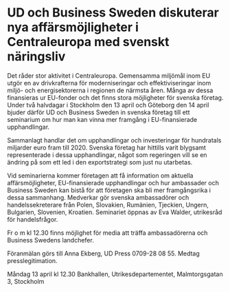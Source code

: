 # UD och Business Sweden diskuterar nya affärsmöjligheter i Centraleuropa med svenskt näringsliv

Det råder stor aktivitet i Centraleuropa. Gemensamma miljömål inom EU utgör en av drivkrafterna för moderniseringar och effektiviseringar inom miljö\- och energisektorerna i regionen de närmsta åren. Många av dessa finansieras ur EU\-fonder och det finns stora möjligheter för svenska företag. Under två halvdagar i Stockholm den 13 april och Göteborg den 14 april bjuder därför UD och Business Sweden in svenska företag till ett seminarium om hur man kan vinna mer framgång i EU\-finansierade upphandlingar.

Sammanlagt handlar det om upphandlingar och investeringar för hundratals miljarder euro fram till 2020\. Svenska företag har hittills varit blygsamt representerade i dessa upphandlingar, något som regeringen vill se en ändring på som ett led i den exportstrategi som just nu utarbetas.

Vid seminarierna kommer företagen att få information om aktuella affärsmöjligheter, EU\-finansierade upphandlingar och hur ambassader och Business Sweden kan bistå för att företagen ska bli mer framgångsrika i dessa sammanhang. Medverkar gör svenska ambassadörer och handelssekreterare från Polen, Slovakien, Rumänien, Tjeckien, Ungern, Bulgarien, Slovenien, Kroatien. Seminariet öppnas av Eva Walder, utrikesråd för handelsfrågor.

Fr o m kl 12\.30 finns möjlighet för media att träffa ambassadörerna och Business Swedens landchefer.

Föranmälan görs till Anna Ekberg, UD Press 0709\-28 08 55\. Medtag presslegitimation.

Måndag 13 april kl 12\.30
Bankhallen, Utrikesdepartementet, Malmtorgsgatan 3, Stockholm
